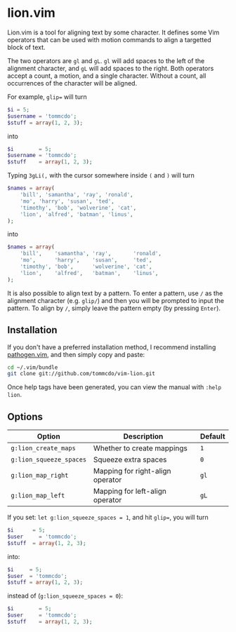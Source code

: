 lion.vim
========

Lion.vim is a tool for aligning text by some character. It defines some
Vim operators that can be used with motion commands to align a targetted
block of text.

The two operators are `gl` and `gL`. `gl` will add spaces to the left of
the alignment character, and `gL` will add spaces to the right. Both
operators accept a count, a motion, and a single character. Without a
count, all occurrences of the character will be aligned.

For example, `glip=` will turn

```php
$i = 5;
$username = 'tommcdo';
$stuff = array(1, 2, 3);
```

into

```php
$i        = 5;
$username = 'tommcdo';
$stuff    = array(1, 2, 3);
```

Typing `3gLi(,` with the cursor somewhere inside `(` and `)` will turn

```php
$names = array(
    'bill', 'samantha', 'ray', 'ronald',
    'mo', 'harry', 'susan', 'ted',
    'timothy', 'bob', 'wolverine', 'cat',
    'lion', 'alfred', 'batman', 'linus',
);
```

into

```php
$names = array(
    'bill',    'samantha', 'ray',       'ronald',
    'mo',      'harry',    'susan',     'ted',
    'timothy', 'bob',      'wolverine', 'cat',
    'lion',    'alfred',   'batman',    'linus',
);
```

It is also possible to align text by a pattern. To enter a pattern, use `/` as
the alignment character (e.g. `glip/`) and then you will be prompted to input
the pattern. To align by `/`, simply leave the pattern empty (by pressing
`Enter`).

Installation
------------

If you don't have a preferred installation method, I recommend
installing [pathogen.vim](https://github.com/tpope/vim-pathogen), and
then simply copy and paste:

```sh
cd ~/.vim/bundle
git clone git://github.com/tommcdo/vim-lion.git
```

Once help tags have been generated, you can view the manual with
`:help lion`.

Options
-------

Option |                Description |                      Default
--- | --- | ---
`g:lion_create_maps`    | Whether to create mappings       | `1`
`g:lion_squeeze_spaces` | Squeeze extra spaces             | `0`
`g:lion_map_right`      | Mapping for right-align operator | `gl`
`g:lion_map_left`       | Mapping for left-align operator  | `gL`

If you set: `let g:lion_squeeze_spaces = 1`, and hit `glip=`, you will turn

```php
$i      = 5;
$user     = 'tommcdo';
$stuff  = array(1, 2, 3);
```
into:
```php
$i     = 5;
$user  = 'tommcdo';
$stuff = array(1, 2, 3);
```
instead of (`g:lion_squeeze_spaces = 0`):
```php
$i        = 5;
$user     = 'tommcdo';
$stuff    = array(1, 2, 3);
```
